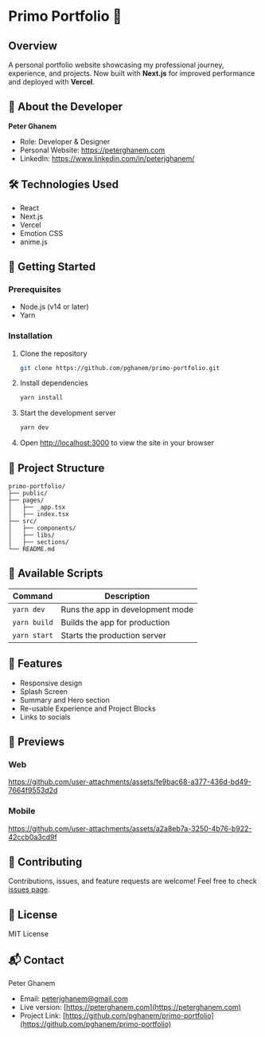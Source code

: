 # Primo Portfolio 🎯

## Overview

A personal portfolio website showcasing my professional journey, experience, and projects. Now built with **Next.js** for improved performance and deployed with **Vercel**.

## 👤 About the Developer

**Peter Ghanem**

- Role: Developer & Designer
- Personal Website: https://peterghanem.com
- LinkedIn: https://www.linkedin.com/in/peterjghanem/

## 🛠 Technologies Used

- React
- Next.js
- Vercel
- Emotion CSS
- anime.js

## 🚀 Getting Started

### Prerequisites

- Node.js (v14 or later)
- Yarn

### Installation

1. Clone the repository

    ```bash
    git clone https://github.com/pghanem/primo-portfolio.git
    ```

2. Install dependencies

    ```bash
    yarn install
    ```

3. Start the development server

    ```bash
    yarn dev
    ```

4. Open [http://localhost:3000](http://localhost:3000) to view the site in your browser

## 📂 Project Structure

```
primo-portfolio/
├── public/          
├── pages/           
│   ├── _app.tsx     
│   ├── index.tsx    
├── src/           
│   ├── components/      
│   ├── libs/            
│   ├── sections/        
└── README.md       
```

## 🔧 Available Scripts

| Command      | Description                          |
|-------------|----------------------------------|
| `yarn dev`  | Runs the app in development mode  |
| `yarn build`| Builds the app for production     |
| `yarn start`| Starts the production server     |

## 🌟 Features

- Responsive design
- Splash Screen
- Summary and Hero section
- Re-usable Experience and Project Blocks
- Links to socials

## 📸 Previews

### Web
https://github.com/user-attachments/assets/fe9bac68-a377-436d-bd49-7664f9553d2d

### Mobile
https://github.com/user-attachments/assets/a2a8eb7a-3250-4b76-b922-42ccb0a3cd9f

## 🤝 Contributing

Contributions, issues, and feature requests are welcome! Feel free to check
[issues page](https://github.com/pghanem/primo-portfolio/issues).

## 📄 License

MIT License

## 📬 Contact

Peter Ghanem

- Email: peterjghanem@gmail.com
- Live version: [https://peterghanem.com](https://peterghanem.com)
- Project Link: [https://github.com/pghanem/primo-portfolio](https://github.com/pghanem/primo-portfolio)

